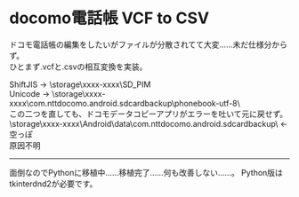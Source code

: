 # docomo電話帳 VCF to CSV
ドコモ電話帳の編集をしたいがファイルが分散されてて大変……未だ仕様分からず。<br>
ひとまず.vcfと.csvの相互変換を実装。<br>

ShiftJIS → \storage\xxxx-xxxx\SD_PIM\
Unicode → \storage\xxxx-xxxx\com.nttdocomo.android.sdcardbackup\phonebook-utf-8\ <br>
この二つを直しても、ドコモデータコピーアプリがエラーを吐いて元に戻せず。<br>
\storage\xxxx-xxxx\Android\data\com.nttdocomo.android.sdcardbackup\ ← 空っぽ<br>
原因不明<br>

<hr>

面倒なのでPythonに移植中……移植完了……何も改善しない……。
Python版はtkinterdnd2が必要です。
